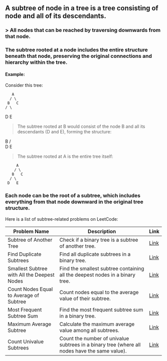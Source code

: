 ## A subtree of node in a tree is a tree consisting of node and all of its descendants.
### >  All nodes that can be reached by traversing downwards from that node.

### The subtree rooted at a node includes the entire structure beneath that node, preserving the original connections and hierarchy within the tree.

#### Example:
Consider this tree:

       A
      / \
     B   C
    / \
   D   E

> The subtree rooted at B would consist of the node B and all its descendants (D and E), forming the structure:

   B
  / \
 D   E

> The subtree rooted at A is the entire tree itself:

         A
        / \
       B   C
      / \
     D   E

### Each node can be the root of a subtree, which includes everything from that node downward in the original tree structure.

Here is a list of subtree-related problems on LeetCode:

| Problem Name                                      | Description                                                                             | Link                                                                                   |
|---------------------------------------------------|-----------------------------------------------------------------------------------------|----------------------------------------------------------------------------------------|
| Subtree of Another Tree                           | Check if a binary tree is a subtree of another tree.                                    | [Link](https://leetcode.com/problems/subtree-of-another-tree/)                         |
| Find Duplicate Subtrees                           | Find all duplicate subtrees in a binary tree.                                           | [Link](https://leetcode.com/problems/find-duplicate-subtrees/)                         |
| Smallest Subtree with All the Deepest Nodes       | Find the smallest subtree containing all the deepest nodes in a binary tree.            | [Link](https://leetcode.com/problems/smallest-subtree-with-all-the-deepest-nodes/)      |
| Count Nodes Equal to Average of Subtree           | Count nodes equal to the average value of their subtree.                                | [Link](https://leetcode.com/problems/count-nodes-equal-to-average-of-subtree/)         |
| Most Frequent Subtree Sum                         | Find the most frequent subtree sum in a binary tree.                                    | [Link](https://leetcode.com/problems/most-frequent-subtree-sum/)                       |
| Maximum Average Subtree                           | Calculate the maximum average value among all subtrees.                                 | [Link](https://leetcode.com/problems/maximum-average-subtree/)                         |
| Count Univalue Subtrees                           | Count the number of univalue subtrees in a binary tree (where all nodes have the same value). | [Link](https://leetcode.com/problems/count-univalue-subtrees/)                     |
